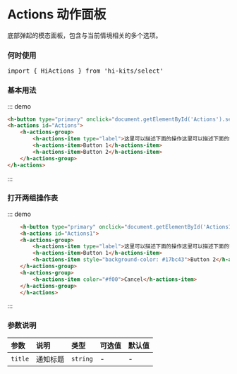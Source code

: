 # Actions 动作面板

底部弹起的模态面板，包含与当前情境相关的多个选项。

### 何时使用
<pre class="language-ts">
import { HiActions } from 'hi-kits/select'
</pre>

### 基本用法

::: demo
```html
<h-button type="primary" onclick="document.getElementById('Actions').setAttribute('show', '')">打开一组操作表</h-button>
<h-actions id="Actions">
    <h-actions-group>
        <h-actions-item type="label">这里可以描述下面的操作这里可以描述下面的操作这里可以描述下面的操作这里可以描述下面的操作</h-actions-item>
        <h-actions-item>Button 1</h-actions-item>
        <h-actions-item>Button 2</h-actions-item>
    </h-actions-group>
</h-actions>

```
:::

### 打开两组操作表

::: demo
```html
    <h-button type="primary" onclick="document.getElementById('Actions1').setAttribute('show', '')">打开两组操作表</h-button>
    <h-actions id="Actions1">
    <h-actions-group>
        <h-actions-item type="label">这里可以描述下面的操作这里可以描述下面的操作这里可以描述下面的操作这里可以描述下面的操作</h-actions-item>
        <h-actions-item>Button 1</h-actions-item>
        <h-actions-item style="background-color: #17bc43">Button 2</h-actions-item>
    </h-actions-group>
    <h-actions-group>
        <h-actions-item color="#f00">Cancel</h-actions-item>
    </h-actions-group>
    </h-actions>

```
:::
### 参数说明

|参数|说明|类型|可选值|默认值
|:--|:--|:--|:-----|:---
| `title`| 通知标题 |  `string` | - | -

